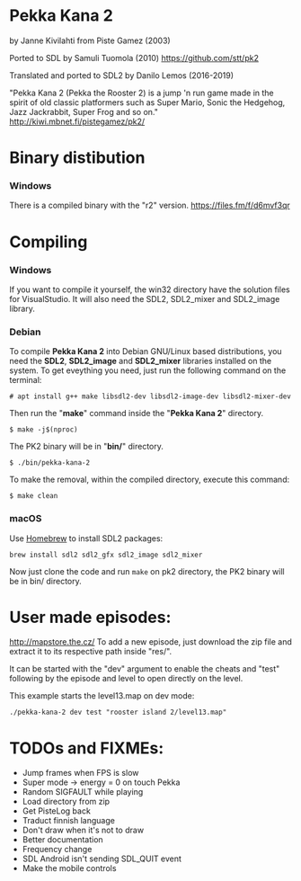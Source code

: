 # Pekka Kana 2
by Janne Kivilahti from Piste Gamez (2003)

Ported to SDL by Samuli Tuomola (2010)
https://github.com/stt/pk2

Translated and ported to SDL2 by Danilo Lemos (2016-2019)

"Pekka Kana 2 (Pekka the Rooster 2) is a jump 'n run game made in the spirit of old classic platformers such as Super Mario, Sonic the Hedgehog, Jazz Jackrabbit, Super Frog and so on."
http://kiwi.mbnet.fi/pistegamez/pk2/


# Binary distibution

### Windows
There is a compiled binary with the "r2" version.
https://files.fm/f/d6mvf3qr


# Compiling

### Windows
If you want to compile it yourself, the win32 directory have the solution files for VisualStudio. It will also need the SDL2, SDL2_mixer and SDL2_image library.

### Debian
To compile **Pekka Kana 2** into Debian GNU/Linux based distributions,
you need the **SDL2**, **SDL2_image** and **SDL2_mixer** libraries installed on
the system. To get eveything you need, just run the following command on the terminal:

    # apt install g++ make libsdl2-dev libsdl2-image-dev libsdl2-mixer-dev

Then run the "**make**" command inside the "**Pekka Kana 2**" directory.

    $ make -j$(nproc)

The PK2 binary will be in "**bin/**" directory.

    $ ./bin/pekka-kana-2

To make the removal, within the compiled directory, execute this command:

    $ make clean


### macOS
Use [Homebrew](https://brew.sh/) to install SDL2 packages:
```
brew install sdl2 sdl2_gfx sdl2_image sdl2_mixer
```
Now just clone the code and run `make` on pk2 directory, the PK2 binary will be in bin/ directory.


# User made episodes:
http://mapstore.the.cz/
To add a new episode, just download the zip file and extract it to its respective path inside "res/".

It can be started with the "dev" argument to enable the
cheats and "test" following by the episode and level to
open directly on the level.

This example starts the level13.map on dev mode:
```
./pekka-kana-2 dev test "rooster island 2/level13.map"
```


# TODOs and FIXMEs:
* Jump frames when FPS is slow
* Super mode -> energy = 0 on touch Pekka
* Random SIGFAULT while playing
* Load directory from zip
* Get PisteLog back
* Traduct finnish language
* Don't draw when it's not to draw
* Better documentation
* Frequency change
* SDL Android isn't sending SDL_QUIT event
* Make the mobile controls